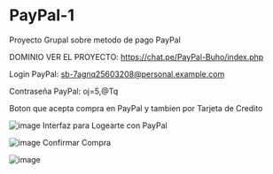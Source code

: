 # PayPal-1

Proyecto Grupal sobre metodo de pago PayPal

DOMINIO VER EL PROYECTO: https://chat.pe/PayPal-Buho/index.php

Login PayPal: sb-7agnq25603208@personal.example.com

Contraseña PayPal: oj=5,@Tq

Boton que acepta compra en PayPal y tambien por Tarjeta de Credito

![image](https://github.com/Javier-Santamaria/PayPal-1/assets/126354748/ae68c54a-8e23-4019-b636-c1e0e3a26f4f)
Interfaz para Logearte con PayPal

![image](https://github.com/Javier-Santamaria/PayPal-1/assets/126354748/e2cebfcc-ae87-4276-b5ba-7d20556f9381)
Confirmar Compra

![image](https://github.com/Javier-Santamaria/PayPal-1/assets/126354748/2374b9c6-98f4-4686-b441-299acee10fa2)
